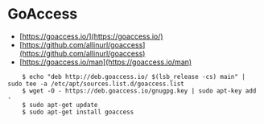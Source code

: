 # GoAccess  

- [https://goaccess.io/](https://goaccess.io/)
- [https://github.com/allinurl/goaccess](https://github.com/allinurl/goaccess)
- [https://goaccess.io/man](https://goaccess.io/man)

```
    $ echo "deb http://deb.goaccess.io/ $(lsb_release -cs) main" | sudo tee -a /etc/apt/sources.list.d/goaccess.list
    $ wget -O - https://deb.goaccess.io/gnugpg.key | sudo apt-key add -
    $ sudo apt-get update
    $ sudo apt-get install goaccess

```
